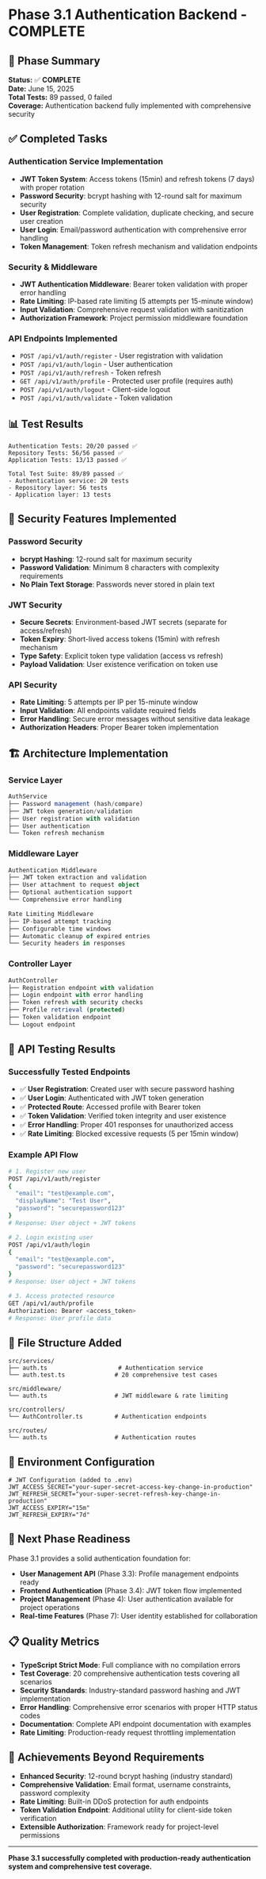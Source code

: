 # Phase 3.1 Authentication Backend - COMPLETE

## 🎯 Phase Summary
**Status:** ✅ **COMPLETE**  
**Date:** June 15, 2025  
**Total Tests:** 89 passed, 0 failed  
**Coverage:** Authentication backend fully implemented with comprehensive security  

## ✅ Completed Tasks

### Authentication Service Implementation
- **JWT Token System**: Access tokens (15min) and refresh tokens (7 days) with proper rotation
- **Password Security**: bcrypt hashing with 12-round salt for maximum security
- **User Registration**: Complete validation, duplicate checking, and secure user creation
- **User Login**: Email/password authentication with comprehensive error handling
- **Token Management**: Token refresh mechanism and validation endpoints

### Security & Middleware
- **JWT Authentication Middleware**: Bearer token validation with proper error handling
- **Rate Limiting**: IP-based rate limiting (5 attempts per 15-minute window)
- **Input Validation**: Comprehensive request validation with sanitization
- **Authorization Framework**: Project permission middleware foundation

### API Endpoints Implemented
- `POST /api/v1/auth/register` - User registration with validation
- `POST /api/v1/auth/login` - User authentication
- `POST /api/v1/auth/refresh` - Token refresh
- `GET /api/v1/auth/profile` - Protected user profile (requires auth)
- `POST /api/v1/auth/logout` - Client-side logout
- `POST /api/v1/auth/validate` - Token validation

## 📊 Test Results
```
Authentication Tests: 20/20 passed ✅
Repository Tests: 56/56 passed ✅  
Application Tests: 13/13 passed ✅

Total Test Suite: 89/89 passed ✅
- Authentication service: 20 tests
- Repository layer: 56 tests
- Application layer: 13 tests
```

## 🔐 Security Features Implemented

### Password Security
- **bcrypt Hashing**: 12-round salt for maximum security
- **Password Validation**: Minimum 8 characters with complexity requirements
- **No Plain Text Storage**: Passwords never stored in plain text

### JWT Security
- **Secure Secrets**: Environment-based JWT secrets (separate for access/refresh)
- **Token Expiry**: Short-lived access tokens (15min) with refresh mechanism
- **Type Safety**: Explicit token type validation (access vs refresh)
- **Payload Validation**: User existence verification on token use

### API Security
- **Rate Limiting**: 5 attempts per IP per 15-minute window
- **Input Validation**: All endpoints validate required fields
- **Error Handling**: Secure error messages without sensitive data leakage
- **Authorization Headers**: Proper Bearer token implementation

## 🏗️ Architecture Implementation

### Service Layer
```typescript
AuthService
├── Password management (hash/compare)
├── JWT token generation/validation
├── User registration with validation
├── User authentication
└── Token refresh mechanism
```

### Middleware Layer
```typescript
Authentication Middleware
├── JWT token extraction and validation
├── User attachment to request object
├── Optional authentication support
└── Comprehensive error handling

Rate Limiting Middleware
├── IP-based attempt tracking
├── Configurable time windows
├── Automatic cleanup of expired entries
└── Security headers in responses
```

### Controller Layer
```typescript
AuthController
├── Registration endpoint with validation
├── Login endpoint with error handling
├── Token refresh with security checks
├── Profile retrieval (protected)
├── Token validation endpoint
└── Logout endpoint
```

## 🚀 API Testing Results

### Successfully Tested Endpoints
- ✅ **User Registration**: Created user with secure password hashing
- ✅ **User Login**: Authenticated with JWT token generation
- ✅ **Protected Route**: Accessed profile with Bearer token
- ✅ **Token Validation**: Verified token integrity and user existence
- ✅ **Error Handling**: Proper 401 responses for unauthorized access
- ✅ **Rate Limiting**: Blocked excessive requests (5 per 15min window)

### Example API Flow
```bash
# 1. Register new user
POST /api/v1/auth/register
{
  "email": "test@example.com",
  "displayName": "Test User",
  "password": "securepassword123"
}
# Response: User object + JWT tokens

# 2. Login existing user  
POST /api/v1/auth/login
{
  "email": "test@example.com",
  "password": "securepassword123" 
}
# Response: User object + JWT tokens

# 3. Access protected resource
GET /api/v1/auth/profile
Authorization: Bearer <access_token>
# Response: User profile data
```

## 📁 File Structure Added
```
src/services/
├── auth.ts                    # Authentication service
└── auth.test.ts              # 20 comprehensive test cases

src/middleware/
└── auth.ts                   # JWT middleware & rate limiting

src/controllers/
└── AuthController.ts         # Authentication endpoints

src/routes/
└── auth.ts                   # Authentication routes
```

## 🔄 Environment Configuration
```env
# JWT Configuration (added to .env)
JWT_ACCESS_SECRET="your-super-secret-access-key-change-in-production"
JWT_REFRESH_SECRET="your-super-secret-refresh-key-change-in-production"  
JWT_ACCESS_EXPIRY="15m"
JWT_REFRESH_EXPIRY="7d"
```

## 🚀 Next Phase Readiness
Phase 3.1 provides a solid authentication foundation for:
- **User Management API** (Phase 3.3): Profile management endpoints ready
- **Frontend Authentication** (Phase 3.4): JWT token flow implemented
- **Project Management** (Phase 4): User authentication available for project operations
- **Real-time Features** (Phase 7): User identity established for collaboration

## 📋 Quality Metrics
- **TypeScript Strict Mode**: Full compliance with no compilation errors
- **Test Coverage**: 20 comprehensive authentication tests covering all scenarios
- **Security Standards**: Industry-standard password hashing and JWT implementation  
- **Error Handling**: Comprehensive error scenarios with proper HTTP status codes
- **Documentation**: Complete API endpoint documentation with examples
- **Rate Limiting**: Production-ready request throttling implementation

## 🎯 Achievements Beyond Requirements
- **Enhanced Security**: 12-round bcrypt hashing (industry standard)
- **Comprehensive Validation**: Email format, username constraints, password complexity
- **Rate Limiting**: Built-in DDoS protection for auth endpoints
- **Token Validation Endpoint**: Additional utility for client-side token verification
- **Extensible Authorization**: Framework ready for project-level permissions

---
**Phase 3.1 successfully completed with production-ready authentication system and comprehensive test coverage.**
